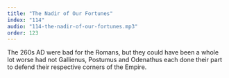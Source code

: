 ```yaml
---
title: "The Nadir of Our Fortunes"
index: "114"
audio: "114-the-nadir-of-our-fortunes.mp3"
order: 123
---
```


The 260s AD were bad for the Romans, but they could have been a whole lot worse had not Gallienus, Postumus and Odenathus each done their part to defend their respective corners of the Empire.
